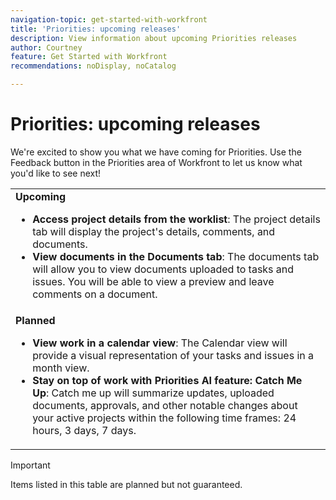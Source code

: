 ```yaml
---
navigation-topic: get-started-with-workfront
title: 'Priorities: upcoming releases'
description: View information about upcoming Priorities releases
author: Courtney
feature: Get Started with Workfront
recommendations: noDisplay, noCatalog

---
```


# Priorities: upcoming releases

We're excited to show you what we have coming for Priorities. Use the Feedback button in the Priorities area of Workfront to let us know what you'd like to see next!

<table>
  <tr>
    <td><strong>Upcoming</strong>
    <ul>
    <li><strong>Access project details from the worklist</strong>: The project details tab will display the project's details, comments, and documents.</li>
   <li><strong>View documents in the Documents tab</strong>: The documents tab will allow you to view documents uploaded to tasks and issues. You will be able to view a preview and leave comments on a document. </li>
    </ul>
    </td>
  </tr>
  <tr>
    <td><strong>Planned</strong>
    <ul>
    <li><strong>View work in a calendar view</strong>: The Calendar view will provide a visual representation of your tasks and issues in a month view.</li>
    <li><strong>Stay on top of work with Priorities AI feature: Catch Me Up</strong>: Catch me up will summarize updates, uploaded documents, approvals, and other notable changes about your active projects within the following time frames: 24 hours, 3 days, 7 days.</li>
    </ul>
    </td>
  </tr>
</table>


>[!IMPORTANT]
>
>Items listed in this table are planned but not guaranteed.
